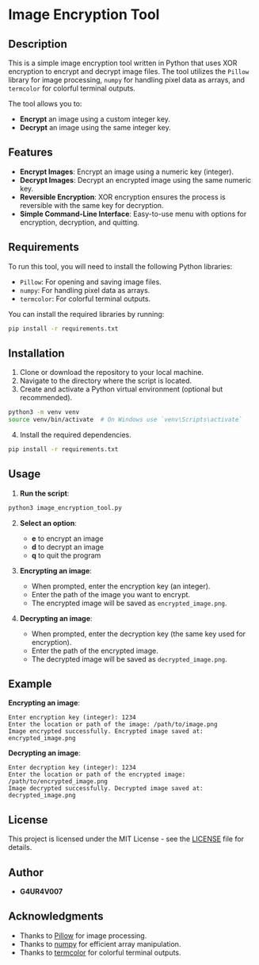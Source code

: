 # Image Encryption Tool

## Description
This is a simple image encryption tool written in Python that uses XOR encryption to encrypt and decrypt image files. The tool utilizes the `Pillow` library for image processing, `numpy` for handling pixel data as arrays, and `termcolor` for colorful terminal outputs.

The tool allows you to:
- **Encrypt** an image using a custom integer key.
- **Decrypt** an image using the same integer key.

## Features
- **Encrypt Images**: Encrypt an image using a numeric key (integer).
- **Decrypt Images**: Decrypt an encrypted image using the same numeric key.
- **Reversible Encryption**: XOR encryption ensures the process is reversible with the same key for decryption.
- **Simple Command-Line Interface**: Easy-to-use menu with options for encryption, decryption, and quitting.

## Requirements
To run this tool, you will need to install the following Python libraries:

- `Pillow`: For opening and saving image files.
- `numpy`: For handling pixel data as arrays.
- `termcolor`: For colorful terminal outputs.

You can install the required libraries by running:

```bash
pip install -r requirements.txt
```

## Installation
1. Clone or download the repository to your local machine.
2. Navigate to the directory where the script is located.
3. Create and activate a Python virtual environment (optional but recommended).

```bash
python3 -m venv venv
source venv/bin/activate  # On Windows use `venv\Scripts\activate`
```

4. Install the required dependencies.

```bash
pip install -r requirements.txt
```

## Usage

1. **Run the script**:

```bash
python3 image_encryption_tool.py
```

2. **Select an option**:
   - **e** to encrypt an image
   - **d** to decrypt an image
   - **q** to quit the program

3. **Encrypting an image**:
   - When prompted, enter the encryption key (an integer).
   - Enter the path of the image you want to encrypt.
   - The encrypted image will be saved as `encrypted_image.png`.

4. **Decrypting an image**:
   - When prompted, enter the decryption key (the same key used for encryption).
   - Enter the path of the encrypted image.
   - The decrypted image will be saved as `decrypted_image.png`.

## Example

**Encrypting an image**:
```
Enter encryption key (integer): 1234
Enter the location or path of the image: /path/to/image.png
Image encrypted successfully. Encrypted image saved at: encrypted_image.png
```

**Decrypting an image**:
```
Enter decryption key (integer): 1234
Enter the location or path of the encrypted image: /path/to/encrypted_image.png
Image decrypted successfully. Decrypted image saved at: decrypted_image.png
```

## License
This project is licensed under the MIT License - see the [LICENSE](LICENSE) file for details.

## Author
- **G4UR4V007**

## Acknowledgments
- Thanks to [Pillow](https://python-pillow.org/) for image processing.
- Thanks to [numpy](https://numpy.org/) for efficient array manipulation.
- Thanks to [termcolor](https://pypi.org/project/termcolor/) for colorful terminal outputs.
